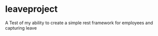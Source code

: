 # leaveproject
A Test of my ability to create a simple rest framework for employees and capturing leave
